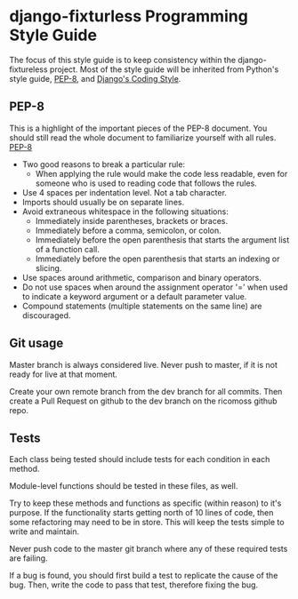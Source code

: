 django-fixturless Programming Style Guide
=========================================

The focus of this style guide is to keep consistency within the django-fixtureless project. Most of the style guide will be inherited from Python's style guide, [PEP-8](http://www.python.org/dev/peps/pep-0008/), and [Django's Coding Style](http://tinyurl.com/6753zmc).

PEP-8
-----
This is a highlight of the important pieces of the PEP-8 document. You should still read the whole document to familiarize yourself with all rules. [PEP-8](http://www.python.org/dev/peps/pep-0008/)

- Two good reasons to break a particular rule:
    - When applying the rule would make the code less readable, even for someone who is used to reading code that follows the rules.
- Use 4 spaces per indentation level. Not a tab character.
- Imports should usually be on separate lines.
- Avoid extraneous whitespace in the following situations:
    - Immediately inside parentheses, brackets or braces.
    - Immediately before a comma, semicolon, or colon.
    - Immediately before the open parenthesis that starts the argument list of a function call.
    - Immediately before the open parenthesis that starts an indexing or slicing.
- Use spaces around arithmetic, comparison and binary operators.
- Do not use spaces when around the assignment operator '=' when used to indicate a keyword argument or a default parameter value.
- Compound statements (multiple statements on the same line) are discouraged.

Git usage
---------
Master branch is always considered live. Never push to master, if it is not ready for live at that moment.

Create your own remote branch from the dev branch for all commits. Then create a Pull Request on github to the dev branch on the ricomoss github repo.

Tests
-----
Each class being tested should include tests for each condition in each method.

Module-level functions should be tested in these files, as well.

Try to keep these methods and functions as specific (within reason) to it's purpose. If the functionality starts getting north of 10 lines of code, then some refactoring may need to be in store. This will keep the tests simple to write and maintain.

Never push code to the master git branch where any of these required tests are failing.

If a bug is found, you should first build a test to replicate the cause of the bug. Then, write the code to pass that test, therefore fixing the bug.
